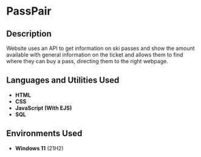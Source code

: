 <h1>PassPair</h1>

 <!--### [YouTube Demonstration](https://youtu.be/7eJexJVCqJo) -->

<h2>Description</h2>
Website uses an API to get information on ski passes and show the amount available with general information on the ticket and allows them to find where they can buy a pass, directing them to the right webpage.
<br />


<h2>Languages and Utilities Used</h2>

- <b>HTML</b> 
- <b>CSS</b>
- <b>JavaScript (With EJS)</b>
- <b>SQL</b>

<h2>Environments Used </h2>

- <b>Windows 11</b> (21H2)

<!--
 ```diff
- text in red
+ text in green
! text in orange
# text in gray
@@ text in purple (and bold)@@
```
--!>
